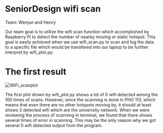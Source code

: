 # SeniorDesign wifi scan
Team: Wenjun and Henry


 Our team goal is to utilize the wifi scan function which accomplished by Raspberry Pi to detect the number of nearby moving or static hotspot.
 This goal is easily achieved when we use wifi_scan.py to scan and log the data to a specific file which would be transfered into our laptop to be further interpret by wifi_plot.py.

# The first result
![WiFi_scanplot](https://user-images.githubusercontent.com/90300850/133684543-3403f49a-d87a-4e7d-8dc3-6a76167ca396.png)

 The first plot drown by wifi_plot.py shows a lot of 0 wifi detected among the 100 times of scans. However, since the scanning is done in PHO 113, which means that even there are no other hotspots moving by, it should at least shows 3 detected wifi which are the univerisity network. When we were reviewing the process of scanning in terminal, we found that there shows several times of error in scanning. This may be the only reason why we got several  0 wifi detected output from the program.

